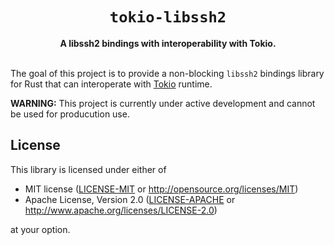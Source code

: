 <h1 align="center">
  <code>tokio-libssh2</code>
</h1>

<div align="center">
  <strong>
    A libssh2 bindings with interoperability with Tokio.
  </strong>
</div>

<br />

<!--
<div align="center">
  <a href="https://crates.io/crates/polyfuse">
    <img src="https://img.shields.io/crates/v/polyfuse.svg?style=flat-square"
         alt="crates.io"
    />
  </a>
  <a href="https://blog.rust-lang.org/2019/11/07/Rust-1.39.0.html">
    <img src="https://img.shields.io/badge/rust%20toolchain-1.39.0%2B-gray.svg?style=flat-square"
         alt="rust toolchain"
    />
  </a>
  <a href="https://docs.rs/polyfuse">
    <img src="https://img.shields.io/badge/docs-latest-blue.svg?style=flat-square"
         alt="docs.rs" />
  </a>
</div>

<br />
-->

The goal of this project is to provide a non-blocking `libssh2` bindings library for Rust that can interoperate with [Tokio](https://tokio.rs) runtime.

**WARNING:**
This project is currently under active development and cannot be used for producution use.

## License

This library is licensed under either of

* MIT license ([LICENSE-MIT](LICENSE-MIT) or http://opensource.org/licenses/MIT)
* Apache License, Version 2.0 ([LICENSE-APACHE](LICENSE-APACHE) or http://www.apache.org/licenses/LICENSE-2.0)

at your option.
